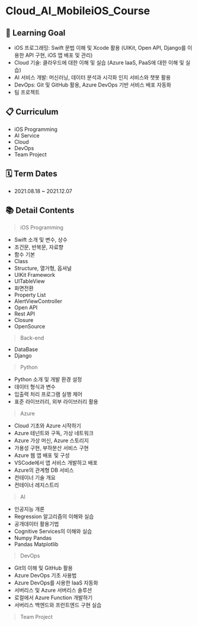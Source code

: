 # Cloud_AI_MobileiOS_Course
## 📌 Learning Goal
- iOS 프로그래밍: Swift 문법 이해 및 Xcode 활용
(UIKit, Open API, Django를 이용한 API 구현, iOS 앱 배포 및 관리)
- Cloud 기술: 클라우드에 대한 이해 및 실습
(Azure IaaS, PaaS에 대한 이해 및 실습)
- AI 서비스 개발: 머신러닝, 데이터 분석과 시각화 인지 서비스와 챗봇 활용
- DevOps: Git 및 GitHub 활용, Azure DevOps 기반 서비스 배포 자동화 
- 팀 프로젝트

## 📋 Curriculum
- iOS Programming 
- AI Service 
- Cloud
- DevOps
- Team Project

## 🗓 Term Dates
- 2021.08.18 ~ 2021.12.07

## 📚 Detail Contents
> iOS Programming
- Swift 소개 및 변수, 상수
- 조건문, 반복문, 자료향
- 함수 기본
- Class
- Structure, 열거형, 옵셔널
- UIKit Framework
- UITableView
- 화면전환
- Property List
- AlertViewController
- Open API
- Rest API
- Closure
- OpenSource

> Back-end
- DataBase
- Django

> Python
- Python 소개 및 개발 환경 설정
- 데이터 형식과 변수
- 입출력 처리 프로그램 실행 제어
- 표준 라이브러리, 외부 라이브러리 활용

> Azure
- Cloud 기초와 Azure 시작하기
- Azure 테넌트와 구독, 가상 네트워크
- Azure 가상 머신, Azure 스토리지
- 가용성 구현, 부하분산 서비스 구현
- Azure 웹 앱 배포 및 구성
- VSCode에서 앱 서비스 개발하고 배포
- Azure의 관계형 DB 서비스
- 컨테이너 기술 개요
- 컨테이너 레지스트리


> AI
- 인공지능 개론
- Regression 알고리즘의 이해와 실습
- 공개데이터 활용기법
- Cognitive Services의 이해와 실습
- Numpy Pandas
- Pandas Matplotlib

> DevOps
- Git의 이해 및 GitHub 활용
- Azure DevOps 기초 사용법
- Azure DevOps를 사용한 IaaS 자동화
- 서버리스 및 Azure 서버리스 솔루션
- 로컬에서 Azure Function 개발하기
- 서버리스 백엔드와 프런트엔드 구현 실습

> Team Project
